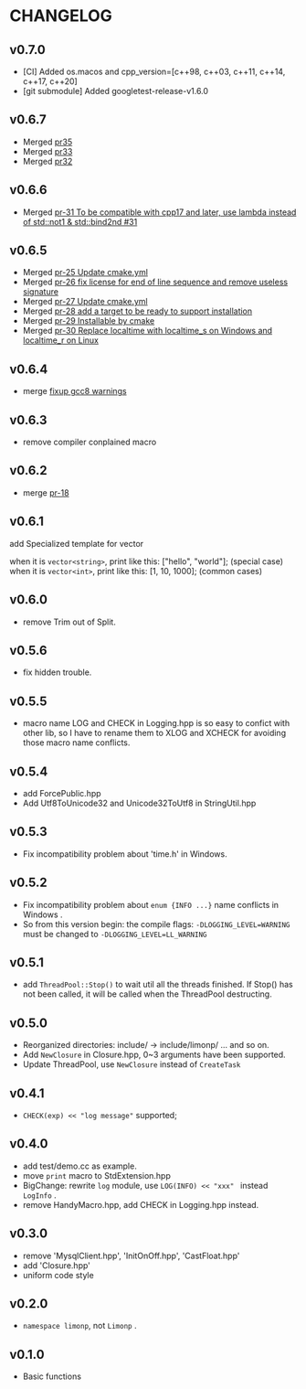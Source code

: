 # CHANGELOG

## v0.7.0

+ [CI] Added os.macos and cpp_version=[c++98, c++03, c++11, c++14, c++17, c++20]
+ [git submodule] Added googletest-release-v1.6.0

## v0.6.7

+ Merged [pr35](https://github.com/yanyiwu/limonp/pull/35)
+ Merged [pr33](https://github.com/yanyiwu/limonp/pull/33)
+ Merged [pr32](https://github.com/yanyiwu/limonp/pull/32)

## v0.6.6

+ Merged [pr-31 To be compatible with cpp17 and later, use lambda instead of std::not1 & std::bind2nd #31](https://github.com/yanyiwu/limonp/pull/31)

## v0.6.5

+ Merged [pr-25 Update cmake.yml](https://github.com/yanyiwu/limonp/pull/25)
+ Merged [pr-26 fix license for end of line sequence and remove useless signature](https://github.com/yanyiwu/limonp/pull/26)
+ Merged [pr-27 Update cmake.yml](https://github.com/yanyiwu/limonp/pull/27)
+ Merged [pr-28 add a target to be ready to support installation](https://github.com/yanyiwu/limonp/pull/28)
+ Merged [pr-29 Installable by cmake](https://github.com/yanyiwu/limonp/pull/29)
+ Merged [pr-30 Replace localtime with localtime_s on Windows and localtime_r on Linux](https://github.com/yanyiwu/limonp/pull/30)

## v0.6.4

+ merge [fixup gcc8 warnings](https://github.com/yanyiwu/gojieba/pull/70)

## v0.6.3

+ remove compiler conplained macro

## v0.6.2

+ merge [pr-18](https://github.com/yanyiwu/limonp/pull/18/files)

## v0.6.1

add Specialized template for vector<string>

when it is `vector<string>`, print like this: ["hello", "world"]; (special case)
when it is `vector<int>`, print like this: [1, 10, 1000]; (common cases)

## v0.6.0

+ remove Trim out of Split.

## v0.5.6

+ fix hidden trouble.

## v0.5.5

+ macro name LOG and CHECK in Logging.hpp is so easy to confict with other lib, so I have to rename them to XLOG and XCHECK for avoiding those macro name conflicts.

## v0.5.4

+ add ForcePublic.hpp
+ Add Utf8ToUnicode32 and Unicode32ToUtf8 in StringUtil.hpp

## v0.5.3

+ Fix incompatibility problem about 'time.h' in Windows.

## v0.5.2

+ Fix incompatibility problem about `enum {INFO ...}` name conflicts in Windows .
+ So from this version begin: the compile flags: `-DLOGGING_LEVEL=WARNING` must be changed to `-DLOGGING_LEVEL=LL_WARNING`

## v0.5.1

+ add `ThreadPool::Stop()` to wait util all the threads finished. 
If Stop() has not been called, it will be called when the ThreadPool destructing.

## v0.5.0

+ Reorganized directories: include/ -> include/limonp/ ... and so on.
+ Add `NewClosure` in Closure.hpp, 0~3 arguments have been supported.
+ Update ThreadPool, use `NewClosure` instead of `CreateTask`

## v0.4.1

+ `CHECK(exp) << "log message"` supported;

## v0.4.0

+ add test/demo.cc as example.
+ move `print` macro to StdExtension.hpp
+ BigChange: rewrite `log` module, use `LOG(INFO) << "xxx" ` instead `LogInfo` .
+ remove HandyMacro.hpp, add CHECK in Logging.hpp instead.

## v0.3.0

+ remove 'MysqlClient.hpp', 'InitOnOff.hpp', 'CastFloat.hpp'
+ add 'Closure.hpp'
+ uniform code style

## v0.2.0

+ `namespace limonp`, not `Limonp` .

## v0.1.0

+ Basic functions
